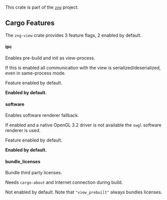 <!--do doc --readme header-->
This crate is part of the [`zng`](https://github.com/zng-ui/zng?tab=readme-ov-file#crates) project.


<!--do doc --readme features-->
## Cargo Features


The `zng-view` crate provides 3 feature flags, 2 enabled by default.

#### ipc
Enables pre-build and init as view-process.

If this is enabled all communication with the view is serialized/deserialized,
even in same-process mode.

Feature enabled by default.



 **Enabled by default.**

#### software
Enables software renderer fallback.

If enabled and a native OpenGL 3.2 driver is not available the `swgl` software renderer is used.

Feature enabled by default.



 **Enabled by default.**

#### bundle_licenses
Bundle third party licenses.

Needs `cargo-about` and Internet connection during build.

Not enabled by default. Note that `"view_prebuilt"` always bundles licenses.


<!--do doc --readme #SECTION-END-->


